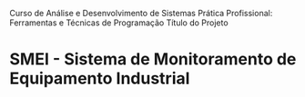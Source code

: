 Curso de Análise e Desenvolvimento de Sistemas
<SEMIPRESENCIAL>
Prática Profissional: Ferramentas e Técnicas de Programação
Título do Projeto 
<h1>SMEI - Sistema de Monitoramento de Equipamento Industrial</h1>
